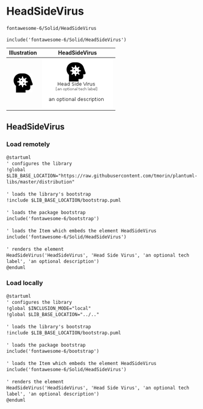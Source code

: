 # HeadSideVirus


```text
fontawesome-6/Solid/HeadSideVirus
```

```text
include('fontawesome-6/Solid/HeadSideVirus')
```



| Illustration | HeadSideVirus |
| :---: | :---: |
| ![illustration for Illustration](../../fontawesome-6/Solid/HeadSideVirus.png) | ![illustration for HeadSideVirus](../../fontawesome-6/Solid/HeadSideVirus.Local.png) |




## HeadSideVirus

### Load remotely
```plantuml
@startuml
' configures the library
!global $LIB_BASE_LOCATION="https://raw.githubusercontent.com/tmorin/plantuml-libs/master/distribution"

' loads the library's bootstrap
!include $LIB_BASE_LOCATION/bootstrap.puml

' loads the package bootstrap
include('fontawesome-6/bootstrap')

' loads the Item which embeds the element HeadSideVirus
include('fontawesome-6/Solid/HeadSideVirus')

' renders the element
HeadSideVirus('HeadSideVirus', 'Head Side Virus', 'an optional tech label', 'an optional description')
@enduml
```

### Load locally
```plantuml
@startuml
' configures the library
!global $INCLUSION_MODE="local"
!global $LIB_BASE_LOCATION="../.."

' loads the library's bootstrap
!include $LIB_BASE_LOCATION/bootstrap.puml

' loads the package bootstrap
include('fontawesome-6/bootstrap')

' loads the Item which embeds the element HeadSideVirus
include('fontawesome-6/Solid/HeadSideVirus')

' renders the element
HeadSideVirus('HeadSideVirus', 'Head Side Virus', 'an optional tech label', 'an optional description')
@enduml
```

